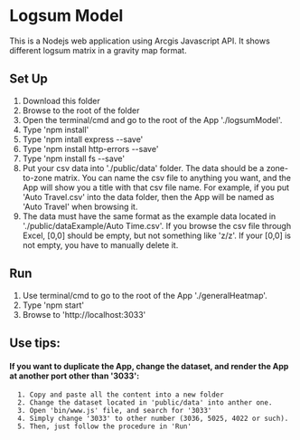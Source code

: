 # Logsum Model 
This is a Nodejs web application using Arcgis Javascript API. It shows different logsum matrix in a gravity map format.
## Set Up
1. Download this folder
2. Browse to the root of the folder
3. Open the terminal/cmd and go to the root of the App './logsumModel'. 
4. Type 'npm install'
5. Type 'npm intall express --save'
5. Type 'npm install http-errors --save'
6. Type 'npm install fs --save'
7. Put your csv data into './public/data' folder. The data should be a zone-to-zone matrix. You can name the csv file to anything you want, and the App will show you a title with that csv file name. For example, if you put 'Auto Travel.csv' into the data folder, then the App will be named as 'Auto Travel' when browsing it.
8. The data must have the same format as the example data located in './public/dataExample/Auto Time.csv'. If you browse the csv file through Excel, [0,0] should be empty, but not something like 'z/z'. If your [0,0] is not empty, you have to manually delete it.

## Run
1. Use terminal/cmd to go to the root of the App './generalHeatmap'. 
2. Type 'npm start'
2. Browse to 'http://localhost:3033'

## Use tips:
#### If you want to duplicate the App, change the dataset, and render the App at another port other than '3033':
      1. Copy and paste all the content into a new folder
      2. Change the dataset located in 'public/data' into anther one.
      3. Open 'bin/www.js' file, and search for '3033'
      4. Simply change '3033' to other number (3036, 5025, 4022 or such).
      5. Then, just follow the procedure in 'Run'



